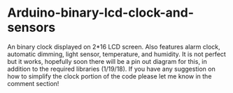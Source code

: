 # Arduino-binary-lcd-clock-and-sensors
An binary clock displayed on 2*16 LCD screen. Also features alarm clock, automatic dimming, light sensor, temperature, and humidity. 
It is not perfect but it works, hopefully soon there will be a pin out diagram for this, in addition to the required libraries (1/19/18).
If you have any suggestion on how to simplify the clock portion of the code please let me know in the comment section!
